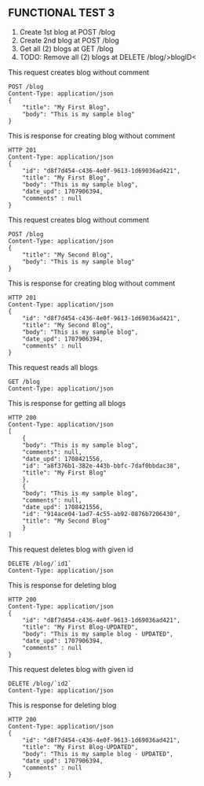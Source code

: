 ## FUNCTIONAL TEST 3
1) Create 1st blog at POST /blog
2) Create 2nd blog at POST /blog
3) Get all (2) blogs at GET /blog
4) TODO: Remove all (2) blogs at DELETE /blog/>blogID<

This request creates blog without comment
```docassertrequest
POST /blog
Content-Type: application/json
{
    "title": "My First Blog",
    "body": "This is my sample blog"
}
```

This is response for creating blog without comment
```docassertresponse
HTTP 201
Content-Type: application/json
{
    "id": "d8f7d454-c436-4e0f-9613-1d69036ad421",
    "title": "My First Blog",
    "body": "This is my sample blog",
    "date_upd": 1707906394,
    "comments" : null
}
```
[ignore]: # ($.id)
[ignore]: # ($.date_upd)
[let id1]: # ($.id)



This request creates blog without comment
```docassertrequest
POST /blog
Content-Type: application/json
{
    "title": "My Second Blog",
    "body": "This is my sample blog"
}
```

This is response for creating blog without comment
```docassertresponse
HTTP 201
Content-Type: application/json
{
    "id": "d8f7d454-c436-4e0f-9613-1d69036ad421",
    "title": "My Second Blog",
    "body": "This is my sample blog",
    "date_upd": 1707906394,
    "comments" : null
}
```
[ignore]: # ($.id)
[ignore]: # ($.date_upd)
[let id2]: # ($.id)


This request reads all blogs
```docassertrequest
GET /blog
Content-Type: application/json
```

This is response for getting all blogs
```docassertresponse
HTTP 200
Content-Type: application/json
[
    {
    "body": "This is my sample blog",
    "comments": null,
    "date_upd": 1708421556,
    "id": "a8f376b1-382e-443b-bbfc-7daf0bbdac38",
    "title": "My First Blog"
    },
    {
    "body": "This is my sample blog",
    "comments": null,
    "date_upd": 1708421556,
    "id": "914ace04-1ad7-4c55-ab92-0876b7206430",
    "title": "My Second Blog"
    }
]
```
[ignore]: # ($[*].id)
[ignore]: # ($[*].date_upd)
[ignore]: # ($[*].comments)

This request deletes blog with given id
```docassertrequest
DELETE /blog/`id1`
Content-Type: application/json
```

This is response for deleting blog
```docassertresponse
HTTP 200
Content-Type: application/json
{
    "id": "d8f7d454-c436-4e0f-9613-1d69036ad421",
    "title": "My First Blog-UPDATED",
    "body": "This is my sample blog - UPDATED",
    "date_upd": 1707906394,
    "comments" : null
}
```
[ignore]: # ($.id)
[ignore]: # ($.date_upd)
[ignore]: # ($.body)
[ignore]: # ($.title)
[ignore]: # ($.comments)

This request deletes blog with given id
```docassertrequest
DELETE /blog/`id2`
Content-Type: application/json
```

This is response for deleting blog
```docassertresponse
HTTP 200
Content-Type: application/json
{
    "id": "d8f7d454-c436-4e0f-9613-1d69036ad421",
    "title": "My First Blog-UPDATED",
    "body": "This is my sample blog - UPDATED",
    "date_upd": 1707906394,
    "comments" : null
}
```
[ignore]: # ($.id)
[ignore]: # ($.date_upd)
[ignore]: # ($.body)
[ignore]: # ($.title)
[ignore]: # ($.comments)